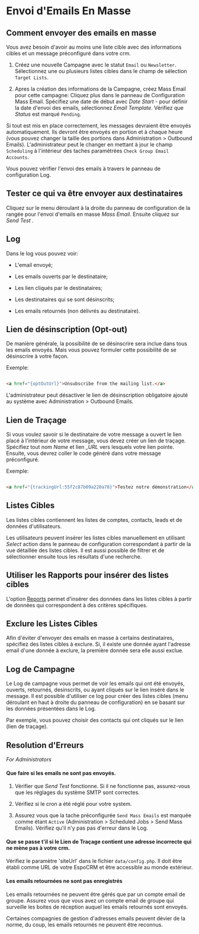 # Envoi d'Emails En Masse 

## Comment envoyer des emails en masse  

Vous avez besoin d'avoir au moins une liste cible avec des informations cibles et un message préconfiguré dans votre crm. 

1. Créez une nouvelle Campagne avec le statut `Email` ou `Newsletter`. Sélectionnez une ou plusieurs listes cibles dans le champ de sélection `Target Lists`. 

2. Apres la création des informations de la Campagne, créez Mass Email pour cette campagne: Cliquez plus dans le panneau de Configuration Mass Email. Spécifiez une date de début avec _Date Start_ - pour définir la date d'envoi des emails, sélectionnez _Email Template_. Vérifiez que _Status_ est marqué `Pending`. 

Si tout est mis en place correctement, les messages devraient être envoyés automatiquement. Ils devront être envoyés en portion et à chaque heure (vous pouvez changer la taille des portions dans Administration > Outbound Emails). L'administrateur peut le changer en mettant à jour le champ `Scheduling` à l'intérieur des taches paramétrées `Check Group Email Accounts`. 

Vous pouvez vérifier l'envoi des emails à travers le panneau de configuration Log. 

## Tester ce qui va être envoyer aux destinataires 

Cliquez sur le menu déroulant à la droite du panneau de configuration de la rangée pour l'envoi d'emails en masse _Mass Email_. Ensuite cliquez sur _Send Test_ . 

## Log 

Dans le log vous pouvez voir: 

* L'email envoyé; 

* Les emails ouverts par le destinataire; 

* Les lien cliqués par le destinataires; 

* Les destinataires qui se sont désinscrits; 

* Les emails retournés (non délivrés au destinataire). 

## Lien de désinscription (Opt-out) 

De manière générale, la possibilité de se désinscrire sera inclue dans tous les emails envoyés. Mais vous pouvez formuler cette possibilité de se désinscrire à votre façon. 

Exemple: 

```html 

<a href="{optOutUrl}">Unsubscribe from the mailing list.</a> 

``` 

L'administrateur peut désactiver le lien de désinscription obligatoire ajouté au système avec Administration > Outbound Emails. 

## Lien de Traçage 

Si vous voulez savoir si le destinataire de votre message a ouvert le lien placé à l'intérieur de votre message, vous devez créer un lien de traçage. Spécifiez tout nom *_Name_* et lien *_URL* vers lesquels votre lien pointe. Ensuite, vous devrez coller le code généré dans votre message préconfiguré. 

Exemple: 

```html 

<a href="{trackingUrl:55f2c87b09a220a78}">Testez notre démonstration</a> 

``` 

## Listes Cibles 

Les listes cibles contiennent les listes de comptes, contacts, leads et de données d'utilisateurs. 

Les utilisateurs peuvent insérer les listes cibles manuellement en utilisant _Select_ action dans le panneau de configuration correspondant à partir de la vue détaillée des listes cibles. Il est aussi possible de filtrer et de sélectionner ensuite tous les résultats d'une recherche. 

## Utiliser les Rapports pour insérer des listes cibles 

L'option [Reports](reports.md#syncing-with-target-lists) permet d'insérer des données dans les listes cibles à partir de données qui correspondent à des critères spécifiques.  

## Exclure les Listes Cibles 

Afin d'éviter d'envoyer des emails en masse à certains destinataires, spécifiez des listes cibles à exclure. Si, il existe une donnée ayant l'adresse email d'une donnée à exclure, la première donnée sera elle aussi exclue. 

## Log de Campagne 

Le Log de campagne vous permet de voir les emails qui ont été envoyés, ouverts, retournés, desinscrits, ou ayant cliqués sur le lien inséré dans le message. Il est possible d'utiliser ce log pour créer des listes cibles (menu déroulant en haut à droite du panneau de configuration) en se basant sur les données présentées dans le Log. 

Par exemple, vous pouvez choisir des contacts qui ont cliqués sur le lien (lien de traçage). 

## Resolution d'Erreurs 

_For Administrators_ 

#### Que faire si les emails ne sont pas envoyés. 

1. Vérifier que _Send Test_ fonctionne. Si il ne fonctionne pas, assurez-vous que les réglages du système SMTP sont correctes.  

2. Vérifiez si le cron a été réglé pour votre system. 

3. Assurez vous que la tache préconfigurée `Send Mass Emails` est marquée comme étant `Active` (Administration > Scheduled Jobs > Send Mass Emails). Vérifiez qu'il n'y pas pas d'erreur dans le Log. 

#### Que se passe t'il si le Lien de Traçage contient une adresse incorrecte qui ne mène pas à votre crm. 

Vérifiez le paramètre 'siteUrl' dans le fichier `data/config.php`. Il doit être établi comme URL de votre EspoCRM et être accessible au monde extérieur. 

#### Les emails retournées ne sont pas enregistrés 

Les emails retournées ne peuvent être gérés que par un compte email de groupe. Assurez vous que vous avez un compte email de groupe qui surveille les boites de réception auquel les emails retournés sont envoyés. 

Certaines compagnies de gestion d'adresses emails peuvent dévier de la norme, du coup, les emails retournés ne peuvent être reconnus. 

